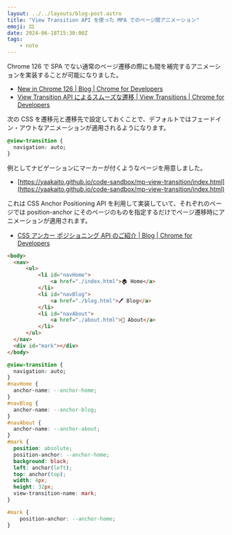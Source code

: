 ```yaml
---
layout: ../../layouts/blog-post.astro
title: "View Transition API を使った MPA でのページ間アニメーション"
emoji: 🎞️
date: 2024-06-18T15:30:00Z
tags:
    - note
---
```


Chrome 126 で SPA でない通常のページ遷移の際にも間を補完するアニメーションを実装することが可能になりました。

- [New in Chrome 126 | Blog | Chrome for Developers](https://developer.chrome.com/blog/new-in-chrome-126#cross-document-transitions)
- [View Transition API によるスムーズな遷移 | View Transitions | Chrome for Developers](https://developer.chrome.com/docs/web-platform/view-transitions?hl=ja)

次の CSS を遷移元と遷移先で設定しておくことで、デフォルトではフェードイン・アウトなアニメーションが適用されるようになります。

```css
@view-transition {
  navigation: auto;
}
```

例としてナビゲーションにマーカーが付くようなページを用意しました。

- [https://yaakaito.github.io/code-sandbox/mp-view-transition/index.html](https://yaakaito.github.io/code-sandbox/mp-view-transition/index.html)

これは CSS Anchor Positioning API を利用して実装していて、それぞれのページでは position-anchor にそのページのものを指定するだけでページ遷移時にアニメーションが適用されます。

- [CSS アンカー ポジショニング API のご紹介 | Blog | Chrome for Developers](https://developer.chrome.com/blog/anchor-positioning-api?hl=ja)

```html
<body>
  <nav>
      <ul>
          <li id="navHome">
              <a href="./index.html">🏠 Home</a>
          </li>
          <li id="navBlog">
              <a href="./blog.html">🖊 Blog</a>
          </li>
          <li id="navAbout">
              <a href="./about.html">🐴 About</a>
          </li>
      </ul>
  </nav>
  <div id="mark"></div>
</body>
```

```css
@view-transition {
  navigation: auto;
}
#navHome {
  anchor-name: --anchor-home;
}
#navBlog {
  anchor-name: --anchor-blog;
}
#navAbout {
  anchor-name: --anchor-about;
}
#mark {
  position: absolute;
  position-anchor: --anchor-home;
  background: black;
  left: anchor(left);
  top: anchor(top);
  width: 4px;
  height: 32px;
  view-transition-name: mark;
}

#mark {
    position-anchor: --anchor-home;
}
